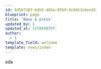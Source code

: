 ```yaml
---
id: 6d5b7187-6db5-483a-85b9-4c6b53cbeed2
blueprint: page
title: 'News & press'
updated_by: 1
updated_at: 1729590797
author:
  - 1
template_field: welcome
template: news/index
---
```

sda